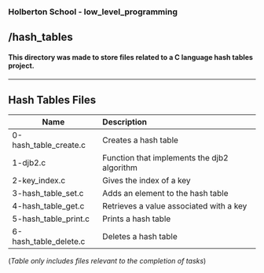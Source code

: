 ### Holberton School - low_level_programming 
## /hash_tables
#### This directory was made to store files related to a C language hash tables project.
----------------------------------------------------------------------------------------------------------------
## Hash Tables Files
| Name          | Description   |
| ------------- |:--------------|
| 0-hash_table_create.c|Creates a hash table|
| 1-djb2.c|Function that implements the djb2 algorithm|
| 2-key_index.c|Gives the index of a key|
| 3-hash_table_set.c|Adds an element to the hash table|
| 4-hash_table_get.c| Retrieves a value associated with a key|
| 5-hash_table_print.c| Prints a hash table|
| 6-hash_table_delete.c| Deletes a hash table|

(*Table only includes files relevant to the completion of tasks*)
